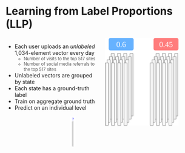 # Learning from Label Proportions (LLP)

<div style="display:flex; align-items:flex-start; justify-content:space-between;">
  <div style="flex:1; max-width:55%; padding-right:20px;">
    <ul>
      <li v-click="1">Each user uploads an <em>unlabeled</em> 1,034-element vector every day
        <ul>
          <li class="nested-gray" v-click="2">Number of visits to the top 517 sites</li>
          <li class="nested-gray" v-click="3">Number of social media referrals to the top 517 sites</li>
        </ul>
      </li>
      <li v-click="4">Unlabeled vectors are grouped by state</li>
      <li v-click="5">Each state has a ground-truth label</li>
      <li v-click="7">Train on aggregate ground truth</li>
      <li v-click="8">Predict on an individual level</li>
    </ul>
    <!-- Inference figure under the text -->
    <div style="margin-left:7rem; text-align:center;">
      <img src="../../figures/llp-inference.drawio.png" alt="LLP Inference Diagram" style="max-width:11%; height:auto;" v-click="9" />
    </div>
  </div>
  <div style="flex:1; text-align:right; display:flex; flex-direction:column; gap:1rem;">
    <img src="../../figures/llp.drawio.png" alt="LLP Diagram" style="max-width:80%; height:auto;" v-click="6" />
  </div>
</div>

<SlideCurrentNo class="absolute bottom-8 right-10"/>

<style scoped>
.nested-gray {
  font-size: 0.8em;
  color: #555555 !important;
}
</style>